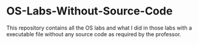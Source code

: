 # OS-Labs-Without-Source-Code
This repository contains all the OS labs and what I did in those labs with a executable file without any source code as required by the professor.
